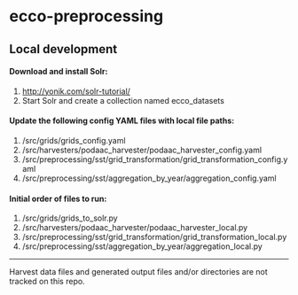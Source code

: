 # ecco-preprocessing

## Local development
#### Download and install Solr:
1. http://yonik.com/solr-tutorial/
2. Start Solr and create a collection named ecco_datasets

#### Update the following config YAML files with local file paths:
1. /src/grids/grids_config.yaml
2. /src/harvesters/podaac_harvester/podaac_harvester_config.yaml
3. /src/preprocessing/sst/grid_transformation/grid_transformation_config.yaml
4. /src/preprocessing/sst/aggregation_by_year/aggregation_config.yaml

#### Initial order of files to run:
1. /src/grids/grids_to_solr.py
2. /src/harvesters/podaac_harvester/podaac_harvester_local.py
3. /src/preprocessing/sst/grid_transformation/grid_transformation_local.py
4. /src/preprocessing/sst/aggregation_by_year/aggregation_local.py

___
Harvest data files and generated output files and/or directories are not tracked on this repo.
